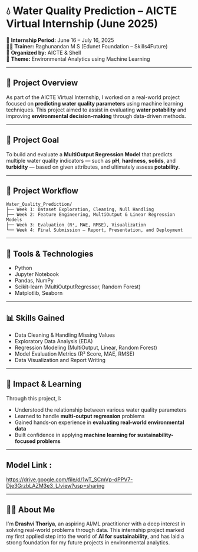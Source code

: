 # 💧 Water Quality Prediction – AICTE Virtual Internship (June 2025)

📅 **Internship Period:** June 16 – July 16, 2025  
🧑‍🏫 **Trainer:** Raghunandan M S (Edunet Foundation – Skills4Future)  
🏢 **Organized by:** AICTE & Shell  
🔬 **Theme:** Environmental Analytics using Machine Learning

---

## 🧪 Project Overview

As part of the AICTE Virtual Internship, I worked on a real-world project focused on **predicting water quality parameters** using machine learning techniques. This project aimed to assist in evaluating **water potability** and improving **environmental decision-making** through data-driven methods.

---

## 🎯 Project Goal

To build and evaluate a **MultiOutput Regression Model** that predicts multiple water quality indicators — such as **pH**, **hardness**, **solids**, and **turbidity** — based on given attributes, and ultimately assess **potability**.

---

## 📁 Project Workflow

```
Water_Quality_Prediction/
├── Week 1: Dataset Exploration, Cleaning, Null Handling
├── Week 2: Feature Engineering, MultiOutput & Linear Regression Models
├── Week 3: Evaluation (R², MAE, RMSE), Visualization
└── Week 4: Final Submission – Report, Presentation, and Deployment
```

---

## 🧰 Tools & Technologies

- Python  
- Jupyter Notebook  
- Pandas, NumPy  
- Scikit-learn (MultiOutputRegressor, Random Forest)  
- Matplotlib, Seaborn

---

## 📊 Skills Gained

- Data Cleaning & Handling Missing Values  
- Exploratory Data Analysis (EDA)  
- Regression Modeling (MultiOutput, Linear, Random Forest)  
- Model Evaluation Metrics (R² Score, MAE, RMSE)  
- Data Visualization and Report Writing

---

## 🌱 Impact & Learning

Through this project, I:

- Understood the relationship between various water quality parameters  
- Learned to handle **multi-output regression** problems  
- Gained hands-on experience in **evaluating real-world environmental data**  
- Built confidence in applying **machine learning for sustainability-focused problems**

---

## Model Link :

https://drive.google.com/file/d/1wT_SCmVp-dPPV7-Dje3GrzbLAZM3e3_L/view?usp=sharing

---

## 👩‍💻 About Me

I'm **Drashvi Thoriya**, an aspiring AI/ML practitioner with a deep interest in solving real-world problems through data. This internship project marked my first applied step into the world of **AI for sustainability**, and has laid a strong foundation for my future projects in environmental analytics.
